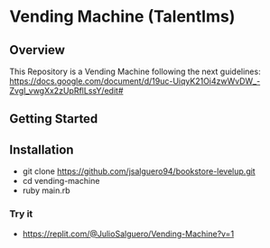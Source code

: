 # Vending Machine (Talentlms)

## Overview

This Repository is a Vending Machine following the next guidelines: https://docs.google.com/document/d/19uc-UiqyK21Oi4zwWvDW_-ZvgI_vwgXx2zUpRflLssY/edit#

## Getting Started

## Installation

* git clone https://github.com/jsalguero94/bookstore-levelup.git
* cd vending-machine
* ruby main.rb


### Try it
* https://replit.com/@JulioSalguero/Vending-Machine?v=1
